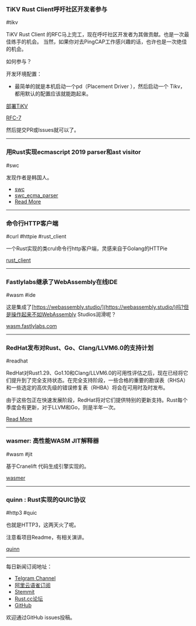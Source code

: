 ### TiKV Rust Client呼吁社区开发者参与

#tikv

TiKV Rust Client 的RFC马上完工，现在呼吁社区开发者为其做贡献。也是一次最佳练手的机会。
当然，如果你对去PingCAP工作感兴趣的话，也许也是一次绝佳的机会。

如何参与？

开发环境配置：

- 最简单的就是本机启动一个pd（Placement Driver ），然后启动一个 Tikv，都用默认的配置应该就能跑起来。

[部署TiKV](https://github.com/tikv/tikv/blob/master/docs/op-guide/deploy-tikv-using-binary.md)

[RFC-7](https://github.com/tikv/rfcs/pull/7)

然后提交PR或Issues就可以了。

---

### 用Rust实现ecmascript 2019 parser和ast visitor 

#swc

发现作者是韩国人。

- [swc](https://github.com/swc-project/swc)
- [swc_ecma_parser](https://github.com/swc-project/swc/blob/c816d699ca57fc50ff272dde8e441e15ecc093ac/ecmascript/parser/Cargo.toml)
- [Read More](https://www.reddit.com/r/rust/comments/9yqufy/javascript_parser_and_ast_visitor_written_in_rust/)

---

### 命令行HTTP客户端

#curl #httpie #rust_client

一个Rust实现的类crul命令行http客户端，灵感来自于Golang的HTTPie

[rust_client](https://gitlab.com/rakenodiax/rust-client)

---

### Fastlylabs继承了WebAssembly在线IDE

#wasm #ide

这是集成了[https://webassembly.studio/](https://webassembly.studio/)吗?但是操作起来不如WebAssembly Studios润滑呢？

[wasm.fastlylabs.com](https://wasm.fastlylabs.com/)

---

### RedHat发布对Rust、Go、Clang/LLVM6.0的支持计划

#readhat 

RedHat对Rust1.29、Go1.10和Clang/LLVM6.0的可用性评估之后，现在已经将它们提升到了完全支持状态。在完全支持阶段，一些合格的重要的勘误表（RHSA）和一些选定的高优先级的错误修复表（RHBA）将会在可用时及时发布。

由于这些包正在快速发展阶段，RedHat将对它们提供特别的更新支持。Rust每个季度会有更新，对于LLVM和Go，则是半年一次。

[Read More](https://developers.redhat.com/blog/2018/11/20/support-lifecycle-for-clang-llvm-go-and-rust/)

---

### wasmer: 高性能WASM JIT解释器

#wasm #jit

基于Cranelift 代码生成引擎实现的。

[wasmer](https://github.com/WAFoundation/wasmer)

---

### quinn : Rust实现的QUIC协议

#http3 #quic

也就是HTTP3，这两天火了呢。

注意看项目Readme，有相关演讲。

[quinn](https://github.com/djc/quinn)

---

每日新闻订阅地址：

- [Telgram Channel](https://t.me/rust_daily_news )
- [阿里云语雀订阅](https://www.yuque.com/chaosbot/rustnews)
- [Stemmit](https://steemit.com/@blackanger)
- [Rust.cc论坛](https://rust.cc)
- [GitHub](https://github.com/RustStudy/rust_daily_news)

欢迎通过GitHub issues投稿。
